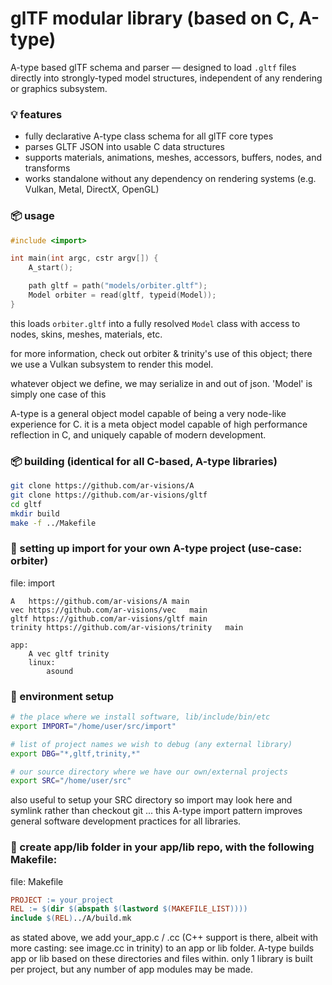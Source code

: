 # glTF modular library (based on C, A-type)

A-type based glTF schema and parser — designed to load `.gltf` files directly into strongly-typed model structures, independent of any rendering or graphics subsystem.

### 💡 features
- fully declarative A-type class schema for all glTF core types  
- parses GLTF JSON into usable C data structures  
- supports materials, animations, meshes, accessors, buffers, nodes, and transforms  
- works standalone without any dependency on rendering systems (e.g. Vulkan, Metal, DirectX, OpenGL)

### 📦 usage

```c
#include <import>

int main(int argc, cstr argv[]) {
    A_start();

    path gltf = path("models/orbiter.gltf");
    Model orbiter = read(gltf, typeid(Model));
}
```
this loads `orbiter.gltf` into a fully resolved `Model` class with access to nodes, skins, meshes, materials, etc.

for more information, check out orbiter & trinity's use of this object; there we use a Vulkan subsystem to render this model.

whatever object we define, we may serialize in and out of json. 'Model' is simply one case of this

A-type is a general object model capable of being a very node-like experience for C.  it is a meta
object model capable of high performance reflection in C, and uniquely capable of modern development.

### 📦 building (identical for all C-based, A-type libraries)

```sh
git clone https://github.com/ar-visions/A
git clone https://github.com/ar-visions/gltf
cd gltf
mkdir build
make -f ../Makefile
```

### 🚀 setting up import for your own A-type project (use-case: orbiter)
file: import

```import
A	https://github.com/ar-visions/A	main
vec	https://github.com/ar-visions/vec	main
gltf https://github.com/ar-visions/gltf main
trinity	https://github.com/ar-visions/trinity	main

app:
	A vec gltf trinity
	linux:
		asound

```

### 🔧 environment setup
```sh
# the place where we install software, lib/include/bin/etc
export IMPORT="/home/user/src/import"

# list of project names we wish to debug (any external library)
export DBG="*,gltf,trinity,*"

# our source directory where we have our own/external projects
export SRC="/home/user/src"
```

also useful to setup your SRC directory so import may look here and symlink rather than checkout git ... this A-type import pattern improves general software development practices for all libraries.

### 📂 create app/lib folder in your app/lib repo, with the following Makefile:
file: Makefile

```Makefile
PROJECT := your_project
REL := $(dir $(abspath $(lastword $(MAKEFILE_LIST))))
include $(REL)../A/build.mk
```
as stated above, we add your_app.c / .cc (C++ support is there, albeit with more casting: see image.cc in trinity) to an app or lib folder.  A-type builds app or lib based on these directories and files within.  only 1 library is built per project, but any number of app modules may be made.
